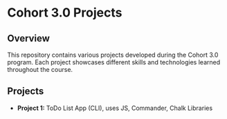 # Cohort 3.0 Projects
## Overview

This repository contains various projects developed during the Cohort 3.0 program. Each project showcases different skills and technologies learned throughout the course.

## Projects

- **Project 1:** ToDo List App (CLI), uses JS, Commander, Chalk Libraries
